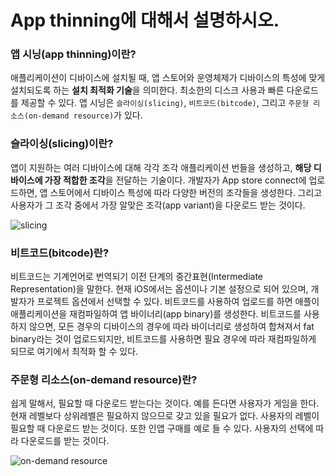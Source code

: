 # App thinning에 대해서 설명하시오.

### 앱 시닝(app thinning)이란?

애플리케이션이 디바이스에 설치될 때, 앱 스토어와 운영체제가 디바이스의 특성에 맞게 설치되도록 하는 **설치 최적화 기술**을 의미한다. 최소한의 디스크 사용과 빠른 다운로드를 제공할 수 있다. 앱 시닝은 `슬라이싱(slicing)`, `비트코드(bitcode)`, 그리고 `주문형 리소스(on-demand resource)`가 있다.

### 슬라이싱(slicing)이란?

앱이 지원하는 여러 디바이스에 대해 각각 조각 애플리케이션 번들을 생성하고, **해당 디바이스에 가장 적합한 조각**을 전달하는 기술이다. 개발자가 App store connect에 업로드하면, 앱 스토어에서 디바이스 특성에 따라 다양한 버전의 조각들을 생성한다. 그리고 사용자가 그 조각 중에서 가장 알맞은 조각(app variant)을 다운로드 받는 것이다.

![slicing](https://img1.daumcdn.net/thumb/R1280x0/?scode=mtistory2&fname=https%3A%2F%2Fblog.kakaocdn.net%2Fdn%2FliRcH%2FbtqB0ePGdup%2FhKwkuN5aD5ctfsuKdcxdSk%2Fimg.png)

### 비트코드(bitcode)란?

비트코드는 기계언어로 번역되기 이전 단계의 중간표현(Intermediate Representation)을 말한다. 현재 iOS에서는 옵션이나 기본 설정으로 되어 있으며, 개발자가 프로젝트 옵션에서 선택할 수 있다. 비트코드를 사용하여 업로드를 하면 애플이 애플리케이션을 재컴파일하여 앱 바이너리(app binary)를 생성한다. 비트코드를 사용하지 않으면, 모든 경우의 디바이스의 경우에 따라 바이너리로 생성하여 합쳐져서 fat binary라는 것이 업로드되지만, 비트코드를 사용하면 필요 경우에 따라 재컴파일하게 되므로 여기에서 최적화 할 수 있다.

### 주문형 리소스(on-demand resource)란?

쉽게 말해서, 필요할 때 다운로드 받는다는 것이다. 예를 든다면 사용자가 게임을 한다. 현재 레벨보다 상위레벨은 필요하지 않으므로 갖고 있을 필요가 없다. 사용자의 레벨이 필요할 때 다운로드 받는 것이다. 또한 인앱 구매를 예로 들 수 있다. 사용자의 선택에 따라 다운로드를 받는 것이다.

![on-demand resource](https://img1.daumcdn.net/thumb/R1280x0/?scode=mtistory2&fname=https%3A%2F%2Fblog.kakaocdn.net%2Fdn%2FcAvpAu%2FbtqBZhl6yKO%2FEucAD3dfLILVuzMwWGH761%2Fimg.png)
